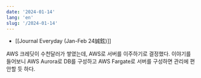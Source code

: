 ```yaml
---
date: '2024-01-14'
lang: 'en'
slug: '/2024-01-14'
---
```


- [[Journal Everyday (Jan-Feb 24誠鉉)]]

AWS 크레딧이 수천달러가 쌓였는데, AWS로 서버를 이주하기로 결정했다. 이야기를 들어보니 AWS Aurora로 DB를 구성하고 AWS Fargate로 서버를 구성하면 관리에 편안할 듯 하다.
